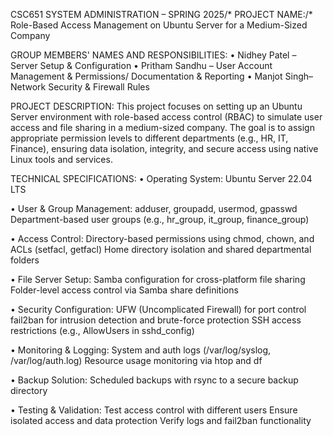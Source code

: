 CSC651 SYSTEM ADMINISTRATION – SPRING 2025/*
PROJECT NAME:/*
Role-Based Access Management on Ubuntu Server for a Medium-Sized Company

GROUP MEMBERS' NAMES AND RESPONSIBILITIES:
• Nidhey Patel – Server Setup & Configuration
• Pritham Sandhu – User Account Management & Permissions/ Documentation &
Reporting
• Manjot Singh– Network Security & Firewall Rules

PROJECT DESCRIPTION:
This project focuses on setting up an Ubuntu Server environment with role-based access
control (RBAC) to simulate user access and file sharing in a medium-sized company. The goal
is to assign appropriate permission levels to different departments (e.g., HR, IT, Finance),
ensuring data isolation, integrity, and secure access using native Linux tools and services.

TECHNICAL SPECIFICATIONS:
• Operating System:
  Ubuntu Server 22.04 LTS
  
• User & Group Management:
  adduser, groupadd, usermod, gpasswd
  Department-based user groups (e.g., hr_group, it_group, finance_group)

• Access Control:
  Directory-based permissions using chmod, chown, and ACLs (setfacl, getfacl)
  Home directory isolation and shared departmental folders

• File Server Setup:
  Samba configuration for cross-platform file sharing
  Folder-level access control via Samba share definitions

• Security Configuration:
  UFW (Uncomplicated Firewall) for port control
  fail2ban for intrusion detection and brute-force protection
  SSH access restrictions (e.g., AllowUsers in sshd_config)

• Monitoring & Logging:
  System and auth logs (/var/log/syslog, /var/log/auth.log)
  Resource usage monitoring via htop and df

• Backup Solution:
  Scheduled backups with rsync to a secure backup directory

• Testing & Validation:
  Test access control with different users
  Ensure isolated access and data protection
  Verify logs and fail2ban functionality
